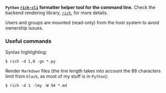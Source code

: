 **`Python` [`rich-cli`](https://github.com/Textualize/rich-cli) formatter helper tool
for the command line.** Check the backend rendering library,
[`rich`](https://github.com/Textualize/rich), for more details.

Users and groups are mounted (read-only) from the host system to avoid ownership issues.

### Useful commands

Syntax highlighting:

```shell
$ rich -d 1,0 -gn *.py
```

Render `Markdown` files (the line length takes into account the 88 characters limit from
`black`, as most of my stuff is in `Python`):

```shell
$ rich -d 1 -lmy -W 94 *.md
```

